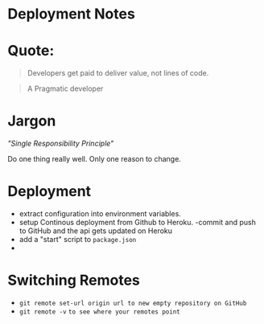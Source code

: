 # Deployment Notes 

# Quote: 

> Developers get paid to deliver value, not lines of code.

> A Pragmatic developer 

# Jargon 
_"Single Responsibility Principle"_

Do one thing really well. Only one reason to change. 

# Deployment 

- extract configuration into environment variables.
- setup Continous deployment from Github to Heroku.
  -commit and push to GitHub and the api gets updated on Heroku 
- add a "start" script to `package.json`
- 

# Switching Remotes 
- `git remote set-url origin url to new empty repository on GitHub`
- `git remote -v` `to see where your remotes point`